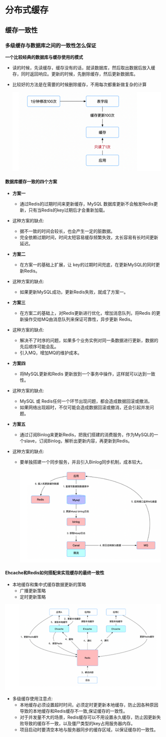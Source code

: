 # 分布式缓存

## 缓存一致性



### 多级缓存与数据库之间的一致性怎么保证

**一个比较经典的数据库与缓存使用的模式**

- 读的时候，先读缓存，缓存没有的话，就读数据库，然后取出数据后放入缓存，同时返回响应。更新的时候，先删除缓存，然后更新数据库。

- 比较好的方法是在需要的时候删除缓存，不用每次都重新做复杂的计算

  ![1711469536086](分布式缓存.assets/1711469536086.png)



#### 数据库缓存一致的四个方案

- **方案一**

  - 通过Redis的过期时间来更新缓存，MySQL 数据库更新不会触发Redis更新，只有当Redis的key过期后才会重新加载。

- 这种方案的缺点:

  - 据不一致的时间会较长，也会产生一定的脏数据。
  - 完全依赖过期时间，时间太短容易缓存频繁失效，太长容易有长时间更新延迟。

- **方案二**

  - 在方案一的基础上扩展，让 key的过期时间兜底，在更新MySQL的同时更新Redis。

- 这种方案的缺点:

  - 如果更新MySQL成功，更新Redis失败，就成了方案一。

- **方案三**

  - 在方案二的基础上，对Redis更新进行优化，增加消息队列，将Redis 的更新操作交给MQ由消息队列来保证可靠性，异步更新 Redis。

- 这种方案的缺点:

  - 解决不了时序的问题，如果多个业务实例对同一条数据进行更新，数据的先后顺序可能会乱。
  - 引入MQ，增加MQ的维护成本。

- **方案四**

  - 将MySQL更新和Redis 更新放到一个事务中操作，这样就可以达到一致性。

- 这种方案的缺点:

  - MySQL 或 Redis任何一个环节出现问题，都会造成数据回滚或撤消。
  - 如果网络出现超时，不仅可能会造成数据回滚或撤消，还会引起并发问题。

- **方案五**

  - 通过订阅Binlog来更新Redis，把我们搭建的消费服务，作为MySQL的一个slave，订阅Binlog，解析出更新内容，再更新到Redis。

- 这种方案的缺点:

  - 要单独搭建一个同步服务，并且引入Binlog同步机制，成本较大。

    ![1711470952091](分布式缓存.assets/1711470952091.png)





#### Ehcache和Redis如何搭配来实现缓存的最终一致性

- 本地缓存和集中式缓存数据更新的策略
  - 广播更新策略
  - 定时更新策略

![1711472117494](分布式缓存.assets/1711472117494.png)

- 多级缓存使用注意点:
  - 本地缓存必须设置超时时间，必须定时更更新本地缓存，防止因各种原因导致的本地缓存和Redis缓存不一致,保证缓存的一致性。
  - 对于并发量不大的场景，Redis缓存可以不用设置永久缓存，防止因更新失败导致的缓存不一致，以及僵尸类型的key占用服务器内存。
  - 项目启动时要清空本地与服务器同步的缓存区域，以保证缓存的一致性。

